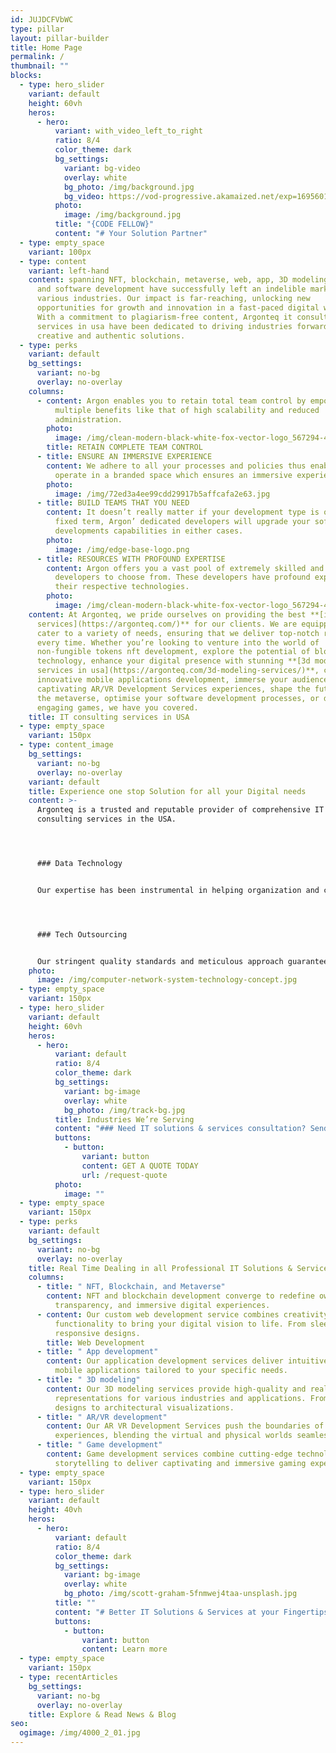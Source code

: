 ```yaml
---
id: JUJDCFVbWC
type: pillar
layout: pillar-builder
title: Home Page
permalink: /
thumbnail: ""
blocks:
  - type: hero_slider
    variant: default
    height: 60vh
    heros:
      - hero:
          variant: with_video_left_to_right
          ratio: 8/4
          color_theme: dark
          bg_settings:
            variant: bg-video
            overlay: white
            bg_photo: /img/background.jpg
            bg_video: https://vod-progressive.akamaized.net/exp=1695601948~acl=%2Fvimeo-prod-skyfire-std-us%2F01%2F4417%2F17%2F447087612%2F1961769893.mp4~hmac=6be4df68470cd8c5dc5e4a47d851a3e6106850375833fd2ee553fbc2fc6cbab4/vimeo-prod-skyfire-std-us/01/4417/17/447087612/1961769893.mp4?filename=file.mp4
          photo:
            image: /img/background.jpg
          title: "{CODE FELLOW}"
          content: "# Your Solution Partner"
  - type: empty_space
    variant: 100px
  - type: content
    variant: left-hand
    content: spanning NFT, blockchain, metaverse, web, app, 3D modeling, AR/VR game,
      and software development have successfully left an indelible mark across
      various industries. Our impact is far-reaching, unlocking new
      opportunities for growth and innovation in a fast-paced digital world.
      With a commitment to plagiarism-free content, Argonteq it consulting
      services in usa have been dedicated to driving industries forward through
      creative and authentic solutions.
  - type: perks
    variant: default
    bg_settings:
      variant: no-bg
      overlay: no-overlay
    columns:
      - content: Argon enables you to retain total team control by empowering you with
          multiple benefits like that of high scalability and reduced
          administration.
        photo:
          image: /img/clean-modern-black-white-fox-vector-logo_567294-4882.jpg
        title: RETAIN COMPLETE TEAM CONTROL
      - title: ENSURE AN IMMERSIVE EXPERIENCE
        content: We adhere to all your processes and policies thus enabling your team to
          operate in a branded space which ensures an immersive experience.
        photo:
          image: /img/72ed3a4ee99cdd29917b5affcafa2e63.jpg
      - title: BUILD TEAMS THAT YOU NEED
        content: It doesn’t really matter if your development type is open-ended or
          fixed term, Argon’ dedicated developers will upgrade your software
          developments capabilities in either cases.
        photo:
          image: /img/edge-base-logo.png
      - title: RESOURCES WITH PROFOUND EXPERTISE
        content: Argon offers you a vast pool of extremely skilled and dedicated
          developers to choose from. These developers have profound expertise in
          their respective technologies.
        photo:
          image: /img/clean-modern-black-white-fox-vector-logo_567294-4882.jpg
    content: At Argonteq, we pride ourselves on providing the best **[it
      services](https://argonteq.com/)** for our clients. We are equipped to
      cater to a variety of needs, ensuring that we deliver top-notch results
      every time. Whether you’re looking to venture into the world of
      non-fungible tokens nft development, explore the potential of blockchain
      technology, enhance your digital presence with stunning **[3d modeling
      services in usa](https://argonteq.com/3d-modeling-services/)**, create
      innovative mobile applications development, immerse your audience in
      captivating AR/VR Development Services experiences, shape the future of
      the metaverse, optimise your software development processes, or develop
      engaging games, we have you covered.
    title: IT consulting services in USA
  - type: empty_space
    variant: 150px
  - type: content_image
    bg_settings:
      variant: no-bg
      overlay: no-overlay
    variant: default
    title: Experience one stop Solution for all your Digital needs
    content: >-
      Argonteq is a trusted and reputable provider of comprehensive IT
      consulting services in the USA.




      ### Data Technology


      Our expertise has been instrumental in helping organization and companies achieve heightened competitiveness and notable improvements in business performance.




      ### Tech Outsourcing


      Our stringent quality standards and meticulous approach guarantee that the software we deliver aligns perfectly with your objectives, driving efficiency and maximizing your business's potential.
    photo:
      image: /img/computer-network-system-technology-concept.jpg
  - type: empty_space
    variant: 150px
  - type: hero_slider
    variant: default
    height: 60vh
    heros:
      - hero:
          variant: default
          ratio: 8/4
          color_theme: dark
          bg_settings:
            variant: bg-image
            overlay: white
            bg_photo: /img/track-bg.jpg
          title: Industries We’re Serving
          content: "### Need IT solutions & services consultation? Send a free request"
          buttons:
            - button:
                variant: button
                content: GET A QUOTE TODAY
                url: /request-quote
          photo:
            image: ""
  - type: empty_space
    variant: 150px
  - type: perks
    variant: default
    bg_settings:
      variant: no-bg
      overlay: no-overlay
    title: Real Time Dealing in all Professional IT Solutions & Services
    columns:
      - title: " NFT, Blockchain, and Metaverse"
        content: NFT and blockchain development converge to redefine ownership,
          transparency, and immersive digital experiences.
      - content: Our custom web development service combines creativity and
          functionality to bring your digital vision to life. From sleek and
          responsive designs.
        title: Web Development
      - title: " App development"
        content: Our application development services deliver intuitive and feature-rich
          mobile applications tailored to your specific needs.
      - title: " 3D modeling"
        content: Our 3D modeling services provide high-quality and realistic
          representations for various industries and applications. From product
          designs to architectural visualizations.
      - title: " AR/VR development"
        content: Our AR VR Development Services push the boundaries of immersive
          experiences, blending the virtual and physical worlds seamlessly.
      - title: " Game development"
        content: Game development services combine cutting-edge technology with creative
          storytelling to deliver captivating and immersive gaming experiences.
  - type: empty_space
    variant: 150px
  - type: hero_slider
    variant: default
    height: 40vh
    heros:
      - hero:
          variant: default
          ratio: 8/4
          color_theme: dark
          bg_settings:
            variant: bg-image
            overlay: white
            bg_photo: /img/scott-graham-5fnmwej4taa-unsplash.jpg
          title: ""
          content: "# Better IT Solutions & Services at your Fingertips"
          buttons:
            - button:
                variant: button
                content: Learn more
  - type: empty_space
    variant: 150px
  - type: recentArticles
    bg_settings:
      variant: no-bg
      overlay: no-overlay
    title: Explore & Read News & Blog
seo:
  ogimage: /img/4000_2_01.jpg
---
```


